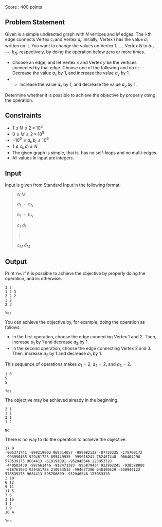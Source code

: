 Score : $400$ points

## Problem Statement

Given is a simple undirected graph with $N$ vertices and $M$ edges. The $i$-th edge connects Vertex $c_i$ and Vertex $d_i$.
Initially, Vertex $i$ has the value $a_i$ written on it. You want to change the values on Vertex $1$, $\ldots$, Vertex $N$ to $b_1$, $\cdots$, $b_N$, respectively, by doing the operation below zero or more times.

- Choose an edge, and let Vertex $x$ and Vertex $y$ be the vertices connected by that edge. Choose one of the following and do it:-   - Decrease the value $a_x$ by $1$, and increase the value $a_y$ by $1$.
-   - Increase the value $a_x$ by $1$, and decrease the value $a_y$ by $1$.

Determine whether it is possible to achieve the objective by properly doing the operation.

## Constraints

- $1 \leq N \leq 2 \times 10^5$
- $0 \leq M \leq 2 \times 10^5$
- $-10^9 \leq a_i,b_i \leq 10^9$
- $1 \leq c_i,d_i \leq N$
- The given graph is simple, that is, has no self-loops and no multi-edges.
- All values in input are integers.

## Input

Input is given from Standard Input in the following format:

> $N$ $M$
> 
> $a_1$ $\cdots$ $a_N$
> 
> $b_1$ $\cdots$ $b_N$
> 
> $c_1$ $d_1$
> 
> $\vdots$
> 
> $c_M$ $d_M$

## Output

Print `Yes` if it is possible to achieve the objective by properly doing the operation, and `No` otherwise.

```input1
3 2
1 2 3
2 2 2
1 2
2 3
```

```output1
Yes
```

You can achieve the objective by, for example, doing the operation as follows:

- In the first operation, choose the edge connecting Vertex $1$ and $2$. Then, increase $a_1$ by $1$ and decrease $a_2$ by $1$.
- In the second operation, choose the edge connecting Vertex $2$ and $3$. Then, increase $a_2$ by $1$ and decrease $a_3$ by $1$.

This sequence of operations makes $a_1=2$, $a_2=2$, and $a_3=2$.

```input2
1 0
5
5
```

```output2
Yes
```

The objective may be achieved already in the beginning.

```input3
2 1
1 1
2 1
1 2
```

```output3
No
```

There is no way to do the operation to achieve the objective.

```input4
17 9
-905371741 -999219903 969314057 -989982132 -87720225 -175700172 -993990465 929461728 895449935 -999016241 782467448 -906404298 578539175 9684413 -619191091 -952046546 125053320
-440503430 -997661446 -912471383 -995879434 932992245 -928388880 -616761933 929461728 210953513 -994677396 648190629 -530944122 578539175 9684413 595786809 -952046546 125053320
2 10
6 12
9 11
11 5
7 6
3 15
3 1
1 9
10 4
```

```output4
Yes
```